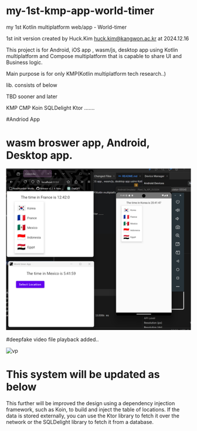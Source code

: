 # my-1st-kmp-app-world-timer
my 1st Kotlin multiplatform web/app - World-timer

1st init version created by Huck.Kim huck.kim@kangwon.ac.kr at 2024.12.16

This project is for Android, iOS app , wasm/js, desktop app using Kotlin multiplatform and Compose multiplatform that is capable to share UI and Business logic.

Main purpose is for only KMP(Kotlin multiplatform tech research..)

lib. consists of below

TBD sooner and later 

KMP
CMP
Koin
SQLDelight
Ktor
.......

#Andriod App
# wasm broswer app, Android, Desktop app.

![Local Image](./readmefileImage_worldtimer.png)

#deepfake video file playback added.. 

![vp](https://github.com/user-attachments/assets/189f120b-a2c3-4357-b67c-e69974ea7a28)

# This system will be updated as below

This further will be improved the design using a dependency injection framework, such as Koin, to build and inject the table of locations. If the data is stored externally, you can use the Ktor library to fetch it over the network or the SQLDelight library to fetch it from a database.
